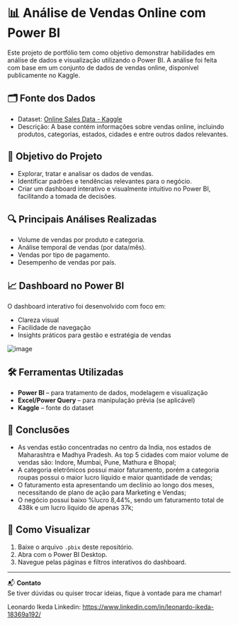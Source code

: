 # 📊 Análise de Vendas Online com Power BI

Este projeto de portfólio tem como objetivo demonstrar habilidades em análise de dados e visualização utilizando o Power BI. A análise foi feita com base em um conjunto de dados de vendas online, disponível publicamente no Kaggle.

## 🗂️ Fonte dos Dados

- Dataset: [Online Sales Data - Kaggle](https://www.kaggle.com/datasets/samruddhi4040/online-sales-data)
- Descrição: A base contém informações sobre vendas online, incluindo produtos, categorias, estados, cidades e entre outros dados relevantes.

## 🎯 Objetivo do Projeto

- Explorar, tratar e analisar os dados de vendas.
- Identificar padrões e tendências relevantes para o negócio.
- Criar um dashboard interativo e visualmente intuitivo no Power BI, facilitando a tomada de decisões.

## 🔍 Principais Análises Realizadas

- Volume de vendas por produto e categoria.
- Análise temporal de vendas (por data/mês).
- Vendas por tipo de pagamento.
- Desempenho de vendas por país.

## 📈 Dashboard no Power BI

O dashboard interativo foi desenvolvido com foco em:

- Clareza visual
- Facilidade de navegação
- Insights práticos para gestão e estratégia de vendas

![image](https://github.com/user-attachments/assets/436796b6-591f-4fb8-9a20-10b7a9257d42)



## 🛠️ Ferramentas Utilizadas

- **Power BI** – para tratamento de dados, modelagem e visualização
- **Excel/Power Query** – para manipulação prévia (se aplicável)
- **Kaggle** – fonte do dataset

## 📌 Conclusões

- As vendas estão concentradas no centro da India, nos estados de Maharashtra e Madhya Pradesh. As top 5 cidades com maior volume de vendas são: Indore, Mumbai, Pune, Mathura e Bhopal;
- A categoria eletrônicos possui maior faturamento, porém a categoria roupas possui o maior lucro líquido e maior quantidade de vendas;
- O faturamento esta apresentando um declínio ao longo dos meses, necessitando de plano de ação para Marketing e Vendas;
- O negócio possui baixo %lucro 8,44%, sendo um faturamento total de 438k e um lucro líquido de apenas 37k; 

## 📁 Como Visualizar

1. Baixe o arquivo `.pbix` deste repositório.
2. Abra com o Power BI Desktop.
3. Navegue pelas páginas e filtros interativos do dashboard.

---

📬 **Contato**  
Se tiver dúvidas ou quiser trocar ideias, fique à vontade para me chamar!

Leonardo Ikeda
Linkedin: https://www.linkedin.com/in/leonardo-ikeda-18369a192/
